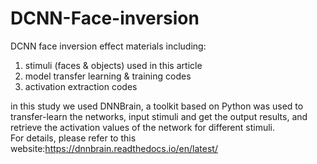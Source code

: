 # DCNN-Face-inversion

DCNN face inversion effect materials including:  
1. stimuli (faces & objects) used in this article  
2. model transfer learning & training codes  
3. activation extraction codes    

in this study we used DNNBrain, a toolkit based on Python was used to transfer-learn the networks, input stimuli and get the output results, and retrieve the activation values of the network for different stimuli.   
For details, please refer to this website:https://dnnbrain.readthedocs.io/en/latest/
